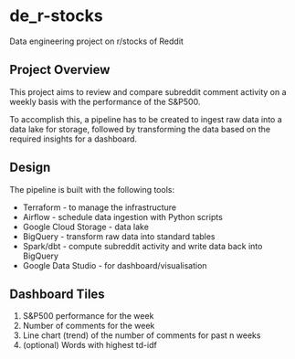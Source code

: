 # de_r-stocks
Data engineering project on r/stocks of Reddit

## Project Overview

This project aims to review and compare subreddit comment activity on a weekly basis with the performance of the S&P500.

To accomplish this, a pipeline has to be created to ingest raw data into a data lake for storage, followed by transforming the data based on the required insights for a dashboard.

## Design

The pipeline is built with the following tools:
- Terraform - to manage the infrastructure
- Airflow - schedule data ingestion with Python scripts
- Google Cloud Storage - data lake
- BigQuery - transform raw data into standard tables
- Spark/dbt - compute subreddit activity and write data back into BigQuery
- Google Data Studio - for dashboard/visualisation

## Dashboard Tiles
1. S&P500 performance for the week
2. Number of comments for the week
3. Line chart (trend) of the number of comments for past n weeks
4. (optional) Words with highest td-idf
